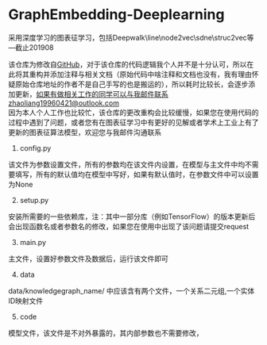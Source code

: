 # GraphEmbedding-Deeplearning
采用深度学习的图表征学习，包括Deepwalk\line\node2vec\sdne\struc2vec等—截止201908

该仓库为修改自[GitHub](https://github.com/shenweichen/GraphEmbedding)，对于该仓库的代码逻辑我个人并不是十分认可，所以在此将其重构并添加注释与相关文档（原始代码中啥注释和文档也没有，我有理由怀疑原始仓库地址的作者不是自己手写的也是搬运的），所以耗时比较长，会逐步添加更新，如果有做相关工作的同学可以与我邮件联系zhaoliang19960421@outlook.com\
因为本人个人工作也比较忙，该仓库的更改重构会比较缓慢，如果您在使用代码的过程中遇到了问题，或者您有在图表征学习中有更好的见解或者学术上工业上有了更新的图表征算法模型，欢迎您与我邮件沟通联系

1. config.py

  该文件为参数设置文件，所有的参数均在该文件内设置，在模型与主文件中均不需要填写，所有的默认值均在模型中写好，如果有默认值时，在参数文件中可以设置为None
  
2. setup.py

  安装所需要的一些依赖库，注：其中一部分库（例如TensorFlow）的版本更新后会出现函数名或者参数名的修改，如果您在使用中出现了该问题请提交request
  
3. main.py 

  主文件，设置好参数文件及数据后，运行该文件即可
  
4. data
  
  data/knowledgegraph_name/ 中应该含有两个文件，一个关系二元组,一个实体ID映射文件 
  
5. code

  模型文件，该文件是不对外暴露的，其内部参数也不需要修改，
  
